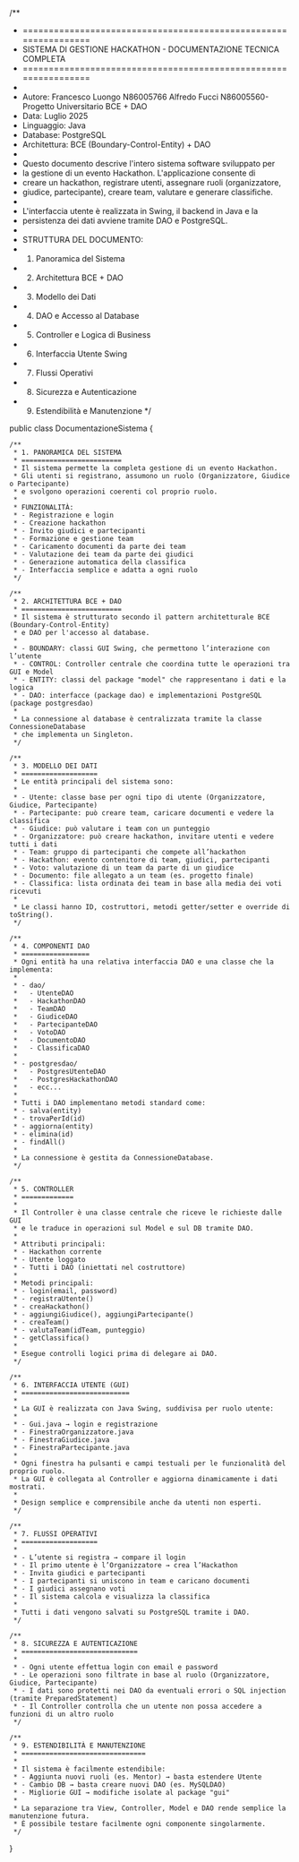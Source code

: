 /**
 * ================================================================
 * SISTEMA DI GESTIONE HACKATHON - DOCUMENTAZIONE TECNICA COMPLETA
 * ================================================================
 *
 * Autore: Francesco Luongo N86005766 Alfredo Fucci N86005560- Progetto Universitario BCE + DAO
 * Data: Luglio 2025
 * Linguaggio: Java
 * Database: PostgreSQL
 * Architettura: BCE (Boundary-Control-Entity) + DAO
 *
 * Questo documento descrive l'intero sistema software sviluppato per
 * la gestione di un evento Hackathon. L'applicazione consente di
 * creare un hackathon, registrare utenti, assegnare ruoli (organizzatore,
 * giudice, partecipante), creare team, valutare e generare classifiche.
 * 
 * L'interfaccia utente è realizzata in Swing, il backend in Java e la
 * persistenza dei dati avviene tramite DAO e PostgreSQL.
 *
 * STRUTTURA DEL DOCUMENTO:
 * 1. Panoramica del Sistema
 * 2. Architettura BCE + DAO
 * 3. Modello dei Dati
 * 4. DAO e Accesso al Database
 * 5. Controller e Logica di Business
 * 6. Interfaccia Utente Swing
 * 7. Flussi Operativi
 * 8. Sicurezza e Autenticazione
 * 9. Estendibilità e Manutenzione
 */

public class DocumentazioneSistema {

    /**
     * 1. PANORAMICA DEL SISTEMA
     * =========================
     * Il sistema permette la completa gestione di un evento Hackathon.
     * Gli utenti si registrano, assumono un ruolo (Organizzatore, Giudice o Partecipante)
     * e svolgono operazioni coerenti col proprio ruolo.
     * 
     * FUNZIONALITÀ:
     * - Registrazione e login
     * - Creazione hackathon
     * - Invito giudici e partecipanti
     * - Formazione e gestione team
     * - Caricamento documenti da parte dei team
     * - Valutazione dei team da parte dei giudici
     * - Generazione automatica della classifica
     * - Interfaccia semplice e adatta a ogni ruolo
     */

    /**
     * 2. ARCHITETTURA BCE + DAO
     * =========================
     * Il sistema è strutturato secondo il pattern architetturale BCE (Boundary-Control-Entity)
     * e DAO per l'accesso al database.
     * 
     * - BOUNDARY: classi GUI Swing, che permettono l’interazione con l’utente
     * - CONTROL: Controller centrale che coordina tutte le operazioni tra GUI e Model
     * - ENTITY: classi del package "model" che rappresentano i dati e la logica
     * - DAO: interfacce (package dao) e implementazioni PostgreSQL (package postgresdao)
     * 
     * La connessione al database è centralizzata tramite la classe ConnessioneDatabase
     * che implementa un Singleton.
     */

    /**
     * 3. MODELLO DEI DATI
     * ===================
     * Le entità principali del sistema sono:
     * 
     * - Utente: classe base per ogni tipo di utente (Organizzatore, Giudice, Partecipante)
     * - Partecipante: può creare team, caricare documenti e vedere la classifica
     * - Giudice: può valutare i team con un punteggio
     * - Organizzatore: può creare hackathon, invitare utenti e vedere tutti i dati
     * - Team: gruppo di partecipanti che compete all’hackathon
     * - Hackathon: evento contenitore di team, giudici, partecipanti
     * - Voto: valutazione di un team da parte di un giudice
     * - Documento: file allegato a un team (es. progetto finale)
     * - Classifica: lista ordinata dei team in base alla media dei voti ricevuti
     * 
     * Le classi hanno ID, costruttori, metodi getter/setter e override di toString().
     */

    /**
     * 4. COMPONENTI DAO
     * =================
     * Ogni entità ha una relativa interfaccia DAO e una classe che la implementa:
     * 
     * - dao/
     *   - UtenteDAO
     *   - HackathonDAO
     *   - TeamDAO
     *   - GiudiceDAO
     *   - PartecipanteDAO
     *   - VotoDAO
     *   - DocumentoDAO
     *   - ClassificaDAO
     * 
     * - postgresdao/
     *   - PostgresUtenteDAO
     *   - PostgresHackathonDAO
     *   - ecc...
     * 
     * Tutti i DAO implementano metodi standard come:
     * - salva(entity)
     * - trovaPerId(id)
     * - aggiorna(entity)
     * - elimina(id)
     * - findAll()
     * 
     * La connessione è gestita da ConnessioneDatabase.
     */

    /**
     * 5. CONTROLLER
     * =============
     * 
     * Il Controller è una classe centrale che riceve le richieste dalle GUI
     * e le traduce in operazioni sul Model e sul DB tramite DAO.
     * 
     * Attributi principali:
     * - Hackathon corrente
     * - Utente loggato
     * - Tutti i DAO (iniettati nel costruttore)
     * 
     * Metodi principali:
     * - login(email, password)
     * - registraUtente()
     * - creaHackathon()
     * - aggiungiGiudice(), aggiungiPartecipante()
     * - creaTeam()
     * - valutaTeam(idTeam, punteggio)
     * - getClassifica()
     * 
     * Esegue controlli logici prima di delegare ai DAO.
     */

    /**
     * 6. INTERFACCIA UTENTE (GUI)
     * ===========================
     * 
     * La GUI è realizzata con Java Swing, suddivisa per ruolo utente:
     * 
     * - Gui.java → login e registrazione
     * - FinestraOrganizzatore.java
     * - FinestraGiudice.java
     * - FinestraPartecipante.java
     * 
     * Ogni finestra ha pulsanti e campi testuali per le funzionalità del proprio ruolo.
     * La GUI è collegata al Controller e aggiorna dinamicamente i dati mostrati.
     * 
     * Design semplice e comprensibile anche da utenti non esperti.
     */

    /**
     * 7. FLUSSI OPERATIVI
     * ===================
     * 
     * - L’utente si registra → compare il login
     * - Il primo utente è l’Organizzatore → crea l’Hackathon
     * - Invita giudici e partecipanti
     * - I partecipanti si uniscono in team e caricano documenti
     * - I giudici assegnano voti
     * - Il sistema calcola e visualizza la classifica
     * 
     * Tutti i dati vengono salvati su PostgreSQL tramite i DAO.
     */

    /**
     * 8. SICUREZZA E AUTENTICAZIONE
     * =============================
     * 
     * - Ogni utente effettua login con email e password
     * - Le operazioni sono filtrate in base al ruolo (Organizzatore, Giudice, Partecipante)
     * - I dati sono protetti nei DAO da eventuali errori o SQL injection (tramite PreparedStatement)
     * - Il Controller controlla che un utente non possa accedere a funzioni di un altro ruolo
     */

    /**
     * 9. ESTENDIBILITÀ E MANUTENZIONE
     * ===============================
     * 
     * Il sistema è facilmente estendibile:
     * - Aggiunta nuovi ruoli (es. Mentor) → basta estendere Utente
     * - Cambio DB → basta creare nuovi DAO (es. MySQLDAO)
     * - Migliorie GUI → modifiche isolate al package "gui"
     * 
     * La separazione tra View, Controller, Model e DAO rende semplice la manutenzione futura.
     * È possibile testare facilmente ogni componente singolarmente.
     */
}


